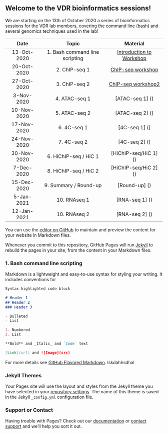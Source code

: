## Welcome to the VDR bioinformatics sessions!

We are starting on the 13th of October 2020 a series of bioinformatics sessions for the VDR lab members, covering the command line (bash) and several genomics techniques used in the lab!

| Date            |   Topic  | Material |
|:------------------------:|:----------:|:--------:|
|13-Oct-2020| 1. Bash command line scripting | [Introduction to Workshop](https://hbctraining.github.io/Intro-to-ChIPseq/lectures/Intro_to_workshop.pdf) |
|20-Oct-2020| 2. ChIP-seq 1 | [ChIP-seq workshop](https://hbctraining.github.io/Intro-to-ChIPseq/)|
|27-Oct-2020| 3. ChIP-seq 2 | [ChIP-seq workshop2](https://github.com/hbctraining/Intro-to-ChIPseq/blob/master/schedule/3-day.md)|
|3-Nov-2020| 4. ATAC-seq 1 | [ATAC-seq 1] ()|
|10-Nov-2020| 5. ATAC-seq 2 | [ATAC-seq 2] ()|
|17-Nov-2020| 6. 4C-seq 1 | [4C-seq 1] ()|
|24-Nov-2020| 7. 4C-seq 2 | [4C-seq 2] ()|
|30-Nov-2020| 6. HiChIP-seq / HiC 1 | [HiChIP-seq/HiC 1] ()|
|7-Dec-2020| 8. HiChIP-seq / HiC 2 | [HiChIP-seq/HiC 2] ()|
|15-Dec-2020| 9. Summary / Round-up | [Round-up] ()|
|5-Jan-2021| 10. RNAseq 1 | [RNA-seq 1] ()|
|12-Jan-2021| 10. RNAseq 2 | [RNA-seq 2] ()|

You can use the [editor on GitHub](https://github.com/MafGal/VDRbioinfo/edit/main/README.md) to maintain and preview the content for your website in Markdown files.

Whenever you commit to this repository, GitHub Pages will run [Jekyll](https://jekyllrb.com/) to rebuild the pages in your site, from the content in your Markdown files.

### 1. Bash command line scripting 

Markdown is a lightweight and easy-to-use syntax for styling your writing. It includes conventions for

```markdown
Syntax highlighted code block

# Header 1
## Header 2
### Header 3

- Bulleted
- List

1. Numbered
2. List

**Bold** and _Italic_ and `Code` text

[Link](url) and ![Image](src)
```

For more details see [GitHub Flavored Markdown](https://guides.github.com/features/mastering-markdown/).
lskdahhsdhal
### Jekyll Themes

Your Pages site will use the layout and styles from the Jekyll theme you have selected in your [repository settings](https://github.com/MafGal/VDRbioinfo/settings). The name of this theme is saved in the Jekyll `_config.yml` configuration file.

### Support or Contact

Having trouble with Pages? Check out our [documentation](https://docs.github.com/categories/github-pages-basics/) or [contact support](https://github.com/contact) and we’ll help you sort it out.
